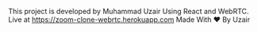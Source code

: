 This project is developed by Muhammad Uzair Using React and WebRTC. Live at https://zoom-clone-webrtc.herokuapp.com Made With ❤️ By Uzair